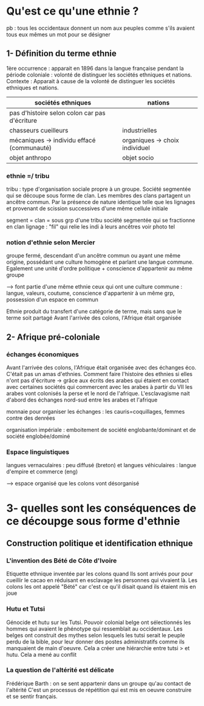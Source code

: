 # Qu'est ce qu'une ethnie ?
pb : tous les occidentaux donnent un nom aux peuples comme s'ils avaient tous eux mêmes un mot pour se désigner

## 1- Définition du terme ethnie
1ère occurrence : apparait en 1896 dans la langue française pendant la période coloniale : volonté de distinguer les sociétés ethniques et nations. 
Contexte : Apparait à cause de la volonté de distinguer les sociétés ethniques et nations. 

| sociétés ethniques | nations |
| --  | --|
|pas d'histoire selon colon car pas d'écriture | |
| chasseurs cueilleurs | industrielles |
|mécaniques -> individu effacé (communauté) |organiques -> choix individuel |
| objet anthropo | objet socio |

### **ethnie =/ tribu**
tribu : type d'organisation sociale propre à un groupe. Société segmentée qui se découpe sous forme de clan. Les membres des clans partagent un ancêtre commun. Par la présence de nature identique telle que les lignages et provenant de scission successives d'une même cellule initiale

segment = clan = sous grp d'une tribu
société segmentée qui se fractionne en clan
lignage : "fil" qui relie les indi à leurs ancêtres 
voir photo tel

### notion d'**ethnie** selon Mercier
groupe fermé, descendant d'un ancêtre commun ou ayant une même origine, possédant une culture homogène et parlant une langue commune. Egalement une unité d'ordre politique + conscience d'appartenir au même groupe

--> font partie d'une même ethnie ceux qui ont une culture commune : langue, valeurs, coutume, conscience d'appartenir à un même grp, possession d'un espace en commun

Ethnie produit du transfert d'une catégorie de terme, mais sans que le terme soit partagé 
Avant l'arrivée des colons, l'Afrique était organisée

## 2- Afrique pré-coloniale
### échanges économiques
Avant l'arrivée des colons, l'Afrique était organisée avec des échanges éco. C'était pas un amas d'ethnies.
Comment faire l'histoire des ethnies si elles n'ont pas d'écriture -> grâce aux écrits des arabes qui étaient en contact avec certaines sociétés qui commercent avec les arabes
à partir du VII les arabes vont colonisés la perse et le nord de l'afrique.
L'esclavagisme nait d'abord des échanges nord-sud entre les arabes et l'afrique

monnaie pour organiser les échanges : les cauris=coquillages, femmes contre des denrées

organisation impériale : emboitement de société englobante/dominant et de société englobée/dominé

### Espace linguistiques
langues vernaculaires : peu diffusé (breton) et langues véhiculaires : langue d'empire et commerce (eng)

--> espace organisé que  les colons vont désorganisé
# 3- quelles sont les conséquences de ce découpge sous forme d'ethnie
## Construction politique et identification ethnique
### L'invention des Bété de Côte d'Ivoire
Etiquette ethnique inventée par les colons quand Ils sont arrivés pour pour cueillir le cacao en réduisant en esclavage les personnes qui vivaient là. 
Les colons les ont appelé "Bété" car c'est ce qu'il disait quand ils étaient mis en joue

### Hutu et Tutsi
Génocide et hutu sur les Tutsi.
Pouvoir colonial belge ont sélectionnés les hommes qui avaient le phénotype qui ressemblait au occidentaux. Les belges ont construit des mythes selon lesquels les tutsi serait le peuple perdu de la bible, pour leur donner des postes administratifs comme ils manquaient de main d'oeuvre. Cela a créer une hiérarchie entre tutsi > et hutu. Cela a mené au conflit 

### La question de l'altérité est délicate
Frédérique Barth : on se sent appartenir dans un groupe qu'au contact de l'altérité
C'est un processus de répétition qui est mis en oeuvre construire et se sentir français.